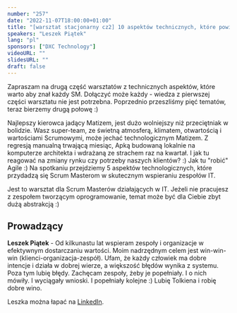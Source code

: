```yaml
---
number: "257"
date: "2022-11-07T18:00:00+01:00"
title: "[warsztat stacjonarny cz2] 10 aspektów technicznych, które powinien znać SM"
speakers: "Leszek Piątek"
lang: "pl"
sponsors: ["DXC Technology"]
videoURL: ""
slidesURL: ""
draft: false
---
```


Zapraszam na drugą część warsztatów z technicznych aspektów, które warto aby znał każdy SM. Dołączyć może każdy - wiedza z pierwszej części warsztatu nie jest potrzebna. Poprzednio przeszliśmy pięć tematów, teraz bierzemy drugą połowę :)

Najlepszy kierowca jadący Matizem, jest dużo wolniejszy niż przeciętniak w bolidzie. Wasz super-team, ze świetną atmosferą, klimatem, otwartością i wartościami Scrumowymi, może jechać technologicznym Matizem. Z regresją manualną trwającą miesiąc, Apką budowaną lokalnie na komputerze architekta i wdrażaną ze strachem raz na kwartał. I jak tu reagować na zmiany rynku czy potrzeby naszych klientów? :) Jak tu "robić" Agile :) Na spotkaniu przejdziemy 5 aspektów technologicznych, które przydadzą się Scrum Masterom w skutecznym wspieraniu zespołów IT.

Jest to warsztat dla Scrum Masterów działających w IT. Jeżeli nie pracujesz z zespołem tworzącym oprogramowanie, temat może być dla Ciebie zbyt dużą abstrakcją :)

## Prowadzący

**Leszek Piątek** - Od kilkunastu lat wspieram zespoły i organizacje w efektywnym dostarczaniu wartości. Moim nadrzędnym celem jest win-win-win (klienci-organizacja-zespół). Ufam, że każdy człowiek ma dobre intencje i działa w dobrej wierze, a większość błędów wynika z systemu. Poza tym lubię błędy. Zachęcam zespoły, żeby je popełniały. I o nich mówiły. I wyciągały wnioski. I popełniały kolejne :)
Lubię Tolkiena i robię dobre wino.

Leszka można łapać na [LinkedIn](https://www.linkedin.com/in/leszekpiatek/).
